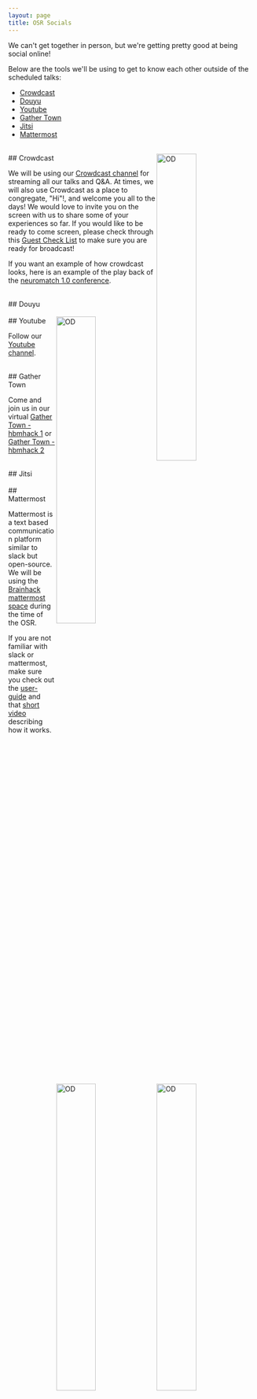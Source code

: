 ```yaml
---
layout: page
title: OSR Socials
---
```


We can't get together in person, but we're getting pretty good at being social online!

Below are the tools we'll be using to get to know each other outside of the scheduled talks:

<!-- TOC -->

- [Crowdcast](#crowdcast)
- [Douyu](#douyu)
- [Youtube](#youtube)
- [Gather Town](#gather-town)
- [Jitsi](#jitsi)
- [Mattermost](#mattermost)

<!-- /TOC -->

<div id='crowdcast'></div><br>
## Crowdcast
<a href="https://www.crowdcast.io/ossig2019" _target="_blank">
  <img align="right" src="../img/fromFrantisek/crowdcast.png" alt="OD" width="40%">
</a>

We will be using our [Crowdcast channel](https://www.crowdcast.io/ossig2019) for streaming all our
talks and Q&A. At times, we will also use Crowdcast as a place to congregate, "Hi"!, and welcome you
 all to the days! We would love to invite you on the screen with us to share some of your experiences
  so far. If you would like to be ready to come screen, please check through this
  [Guest Check List](https://docs.crowdcast.io/en/articles/611711-guest-checklist) to make sure you
   are ready for broadcast!

If you want an example of how crowdcast looks, here is an example of the play back of the
[neuromatch 1.0 conference](https://www.crowdcast.io/e/neuromatch/9).



<div id='douyu'></div><br>
## Douyu

<!-- <a href=" _link_to_douyu_ " _target="_blank">
  <img align="right" src="./img/fromFrantisek/douyu.png" alt="OD" width="40%">
</a> -->



<div id='youtube'></div><br>
## Youtube

<a href="https://www.youtube.com/channel/UChvSitFvqGDeA1y7MJs4CGQ" _target="_blank">
  <img align="right" src="./img/fromFrantisek/youtube.png" alt="OD" width="40%">
</a>

Follow our [Youtube channel](https://www.youtube.com/channel/UChvSitFvqGDeA1y7MJs4CGQ).


<div id='gather-town'></div><br>
## Gather Town

<a href="https://gather.town/SNvy8sSrEU73UIDF/hbmhack" _target="_blank">
  <img align="right" src="./img/fromFrantisek/gather.png" alt="OD" width="40%">
</a>

Come and join us in our virtual [Gather Town - hbmhack 1](https://gather.town/SNvy8sSrEU73UIDF/hbmhack)
or [Gather Town - hbmhack 2](https://gather.town/f1QNy1MCI3fPFvNv/hbmhack-2)



<div id='jitsi'></div><br>
## Jitsi

<!-- <img align="right" src="./img/fromFrantisek/mattermost.png" alt="OD" width="40%"> -->



<div id='mattermost'></div><br>
## Mattermost

<a href="https://gather.town/SNvy8sSrEU73UIDF/hbmhack" _target="_blank">
  <img align="right" src="./img/fromFrantisek/mattermost.png" alt="OD" width="40%">
</a>

Mattermost is a text based communication platform similar to slack but open-source. We will be using
the [Brainhack mattermost space](https://mattermost.brainhack.org/brainhack/channels/town-square)
during the time of the OSR.

If you are not familiar with slack or mattermost, make sure you check out the
[user-guide](https://docs.mattermost.com/guides/user.html) and that
[short video](https://www.youtube.com/watch?v=eq4yEM5z5SY&list=PL-jqvaPsjQpMqnRgFEw_3fuGQbcVDTpaM&index=5) describing how it works.
